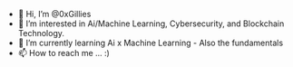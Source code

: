 - 👋 Hi, I’m @0xGillies
- 👀 I’m interested in Ai/Machine Learning, Cybersecurity, and Blockchain Technology.
- 🌱 I’m currently learning Ai x Machine Learning - Also the fundamentals
- 📫 How to reach me ... :)
